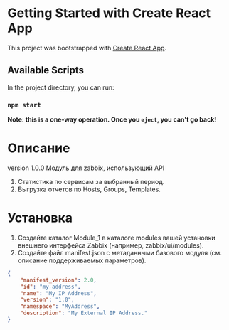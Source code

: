 # Getting Started with Create React App

This project was bootstrapped with [Create React App](https://github.com/facebook/create-react-app).

## Available Scripts

In the project directory, you can run:

### `npm start`

**Note: this is a one-way operation. Once you `eject`, you can't go back!**
# Описание

version 1.0.0
Модуль для zabbix, использующий API

1. Статистика по сервисам за выбранный период.
2. Выгрузка отчетов по Hosts, Groups, Templates.

# Установка

1. Создайте каталог Module_1 в каталоге modules вашей установки внешнего интерфейса Zabbix (например, zabbix/ui/modules).
2. Создайте файл manifest.json с метаданными базового модуля (см. описание поддерживаемых параметров).
```json
{
    "manifest_version": 2.0,
    "id": "my-address",
    "name": "My IP Address",
    "version": "1.0",
    "namespace": "MyAddress",
    "description": "My External IP Address."
}
```

